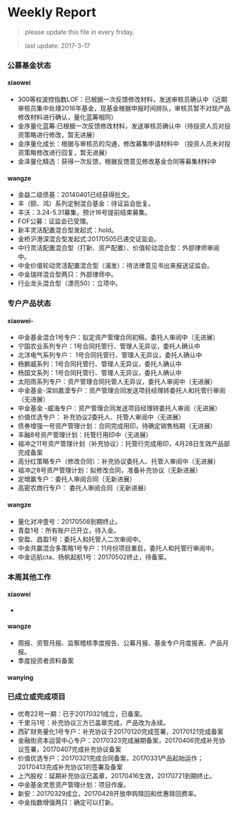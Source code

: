 # Weekly Report

>please update this file in every friday.

>last update: 2017-3-17


### 公募基金状态
#### xiaowei
- 300等权波控指数LOF：已根据一次反馈修改材料，发送审核员确认中（近期审核员集中处理2016年基金，现基金根据申报时间排队，审核员暂不对现产品修改材料进行确认，量化蓝筹相同）
- 金序量化蓝筹:已根据一次反馈修改材料，发送审核员确认中（待投资人员对投资策略进行修改，暂无进展）
- 金序量化成长：根据与审核员的沟通，修改募集申请材料中 （投资人员未对投资策略修改进行回复，暂无进展）
- 金泽量化精选：获得一次反馈，根据反馈意见修改基金合同等募集材料中 
#### wangze
- 金益二级债基：20140401已经获得批文。
- 丰（颐、鸿）系列定制混合基金：待证监会批复。
- 丰沃：3.24-5.31募集，预计16号提前结束募集。
- FOF公募：证监会已受理。
- 新丰灵活配置混合型发起式：hold。
- 金桥沪港深混合型发起式:20170505已递交证监会。
- 中行灵活配置混合型（打新、资产配置）、价值轮动混合型：外部律师审阅中。
- 中金价值轮动灵活配置混合型（浦发）：待法律意见书出来报送证监会。
- 中金瑞祥混合型两只：外部律师中。
- 行业龙头混合型（漂亮50）：立项中。

### 专户产品状态
#### xiaowei-
- 中金基金混合1号专户：拟定资产管理合同初稿，委托人审阅中（无进展） 
- 宁国农业系列专户：1号合同托管行、管理人无异议，委托人确认中
- 北洋电气系列专户： 1号合同托管行、管理人无异议，委托人确认中
- 杨鹏威系列：1号合同托管行、管理人无异议，委托人确认中
- 杨国文系列：1号合同托管行、管理人无异议，委托人确认中
- 太阳雨系列专户：资产管理合同托管人无异议，委托人审阅中（无进展）
- 中金基金-深圳嘉漠专户：资产管理合同发送项目经理转委托人和托管行审阅（无进展） 
- 中金基金 -威海专户：资产管理合同发送项目经理转委托人审阅（无进展） 
- 价值优选专户： 补充协议2委托人、托管人审阅中（无进展） 
- 债券增强一号资产管理计划：合同完成用印，待确定销售档期（无进展） 
- 丰融8号资产管理计划：托管行用印中（无进展）
- 祖冲之11号资产管理计划（补充协议）：托管行完成用印，4月28日生效产品部完成备案
- 高分红策略专户（修改合同）：补充协议委托人、托管人审阅中（无进展） 
- 祖冲之8号资产管理计划：拟修改合同，准备补充协议（无新进展）
- 定增赢专户：委托人审阅合同（无新进展）
- 高密农商行专户： 委托人审阅合同（无新进展） 

#### wangze
- 量化对冲壹号：20170508到期终止。
- 青盈1号：所有账户已开立，待入金。
- 安盈、昌盈1号：委托人和托管人二次审阅中。
- 中金共赢混合多策略1号专户：11月份项目重启，委托人和托管行审阅中。
- 中金远航cta、扬帆起航1号：20170502终止，待备案。

### 本周其他工作
#### xiaowei
- 
#### wangze
- 周报、资管月报、监察稽核季度报告、公募月报、基金专户月度报表、产品月报。
- 季度投资者资料备案
#### wanying

### 已成立或完成项目
- 优粤22号一期：已于20170321成立，已备案。
- 千里马1号：补充协议三方已盖章完成，产品改为永续。 
- 西矿财务量化1号专户：补充协议于20170120完成签署，20170121完成备案
- 金融街资本运营中心专户：20170323完成展期备案，20170406完成补充协议签署，20170407完成补充协议备案
- 价值优选专户：20170321完成合同备案，20170331产品起始运作；20170413完成补充协议1的签署及备案
- 上汽股权：延期补充协议已盖章，20170416生效，20170721到期终止。
- 中金基金灵思资产管理计划：项目作废。
- 新安：20170329成立，20170428开放申购赎回和优惠赎回费率。
- 中金指数增强两只：确定可以打新。
